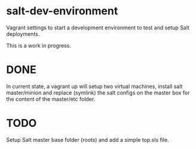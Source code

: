 salt-dev-environment
====================

Vagrant settings to start a development environment to test and setup Salt deployments.

This is a work in progress.

DONE
=====
In current state, a vagrant up will setup two virtual machines, install salt master/minion and replace (symlink) the salt configs on the master box for the content of the master/etc folder.

TODO
====
Setup Salt master base folder (roots) and add a simple top.sls file.


